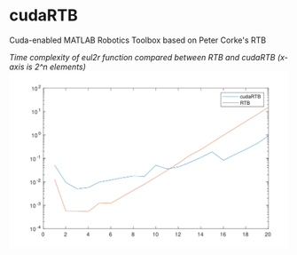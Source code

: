 # cudaRTB
Cuda-enabled MATLAB Robotics Toolbox based on Peter Corke's RTB

*Time complexity of eul2r function compared between RTB and cudaRTB*
*(x-axis is 2^n elements)*
![](https://github.com/liaopeiyuan/cudaRTB/blob/master/eul2r.png)
